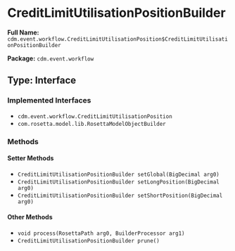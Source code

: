 # CreditLimitUtilisationPositionBuilder

**Full Name:** `cdm.event.workflow.CreditLimitUtilisationPosition$CreditLimitUtilisationPositionBuilder`

**Package:** `cdm.event.workflow`

## Type: Interface

### Implemented Interfaces

- `cdm.event.workflow.CreditLimitUtilisationPosition`
- `com.rosetta.model.lib.RosettaModelObjectBuilder`

### Methods

#### Setter Methods

- `CreditLimitUtilisationPositionBuilder setGlobal(BigDecimal arg0)`
- `CreditLimitUtilisationPositionBuilder setLongPosition(BigDecimal arg0)`
- `CreditLimitUtilisationPositionBuilder setShortPosition(BigDecimal arg0)`

#### Other Methods

- `void process(RosettaPath arg0, BuilderProcessor arg1)`
- `CreditLimitUtilisationPositionBuilder prune()`

